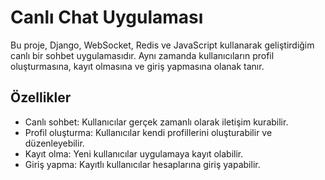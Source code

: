 # Canlı Chat Uygulaması

Bu proje, Django, WebSocket, Redis ve JavaScript kullanarak geliştirdiğim canlı bir sohbet uygulamasıdır. Aynı zamanda kullanıcıların profil oluşturmasına, kayıt olmasına ve giriş yapmasına olanak tanır.

## Özellikler

- Canlı sohbet: Kullanıcılar gerçek zamanlı olarak iletişim kurabilir.
- Profil oluşturma: Kullanıcılar kendi profillerini oluşturabilir ve düzenleyebilir.
- Kayıt olma: Yeni kullanıcılar uygulamaya kayıt olabilir.
- Giriş yapma: Kayıtlı kullanıcılar hesaplarına giriş yapabilir.
